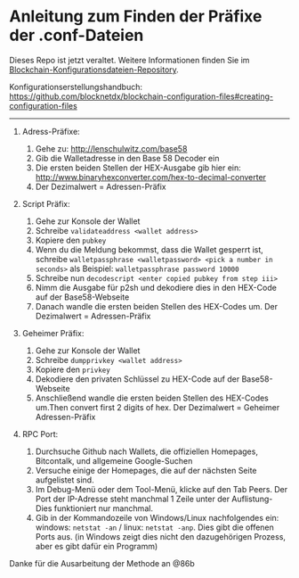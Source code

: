 # Anleitung zum Finden der Präfixe der .conf-Dateien

Dieses Repo ist jetzt veraltet. Weitere Informationen finden Sie im [Blockchain-Konfigurationsdateien-Repository](https://github.com/blocknetdx/blockchain-configuration-files).

Konfigurationserstellungshandbuch:
https://github.com/blocknetdx/blockchain-configuration-files#creating-configuration-files

---

1. Adress-Präfixe:

    1. Gehe zu: http://lenschulwitz.com/base58
    2. Gib die Walletadresse in den Base 58 Decoder ein
    3. Die ersten beiden Stellen der HEX-Ausgabe gib hier ein: http://www.binaryhexconverter.com/hex-to-decimal-converter
    4. Der Dezimalwert = Adressen-Präfix

2. Script Präfix:

    1. Gehe zur Konsole der Wallet
    2. Schreibe `validateaddress <wallet address>`
    3. Kopiere den `pubkey`
    4. Wenn du die Meldung bekommst, dass die Wallet gesperrt ist, schreibe `walletpassphrase <walletpassword> <pick a number in seconds>` als Beispiel: `walletpassphrase password 10000`
    5. Schreibe nun `decodescript <enter copied pubkey from step iii>`
    6. Nimm die Ausgabe für p2sh und dekodiere dies in den HEX-Code auf der Base58-Webseite
    7. Danach wandle die ersten beiden Stellen des HEX-Codes um. Der Dezimalwert = Adressen-Präfix

3. Geheimer Präfix:

    1. Gehe zur Konsole der Wallet
    2. Schreibe `dumpprivkey <wallet address>`
    3. Kopiere den `privkey` 
    4. Dekodiere den privaten Schlüssel zu HEX-Code auf der Base58-Webseite
    5. Anschließend wandle die ersten beiden Stellen des HEX-Codes um.Then convert first 2 digits of hex. Der Dezimalwert = Geheimer Adressen-Präfix

4.  RPC Port:

    1. Durchsuche Github nach Wallets, die offiziellen Homepages, Bitcontalk, und allgemeine Google-Suchen
    2. Versuche einige der Homepages, die auf der nächsten Seite aufgelistet sind.
    3. Im Debug-Menü oder dem Tool-Menü, klicke auf den Tab Peers. Der Port der IP-Adresse steht manchmal 1 Zeile unter der Auflistung- Dies funktioniert nur manchmal.
    4. Gib in der Kommandozeile von Windows/Linux nachfolgendes ein: windows: `netstat -an` / linux: `netstat -anp`. Dies gibt die offenen Ports aus. (in Windows zeigt dies nicht den dazugehörigen Prozess, aber es gibt dafür ein Programm)

Danke für die Ausarbeitung der Methode an @86b
